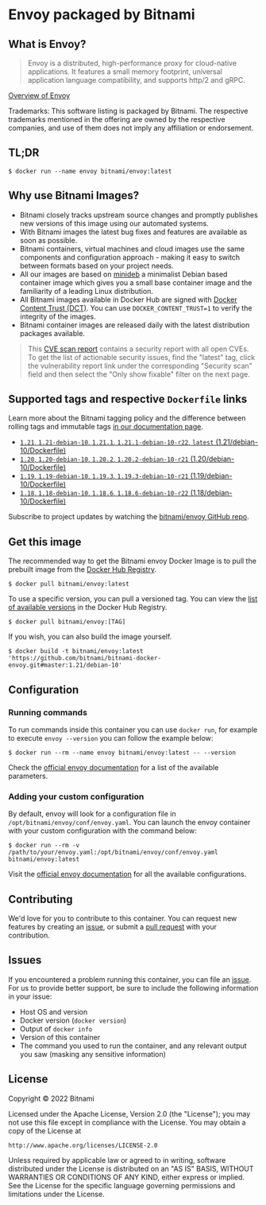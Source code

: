 # Envoy packaged by Bitnami

## What is Envoy?

> Envoy is a distributed, high-performance proxy for cloud-native applications. It features a small memory footprint, universal application language compatibility, and supports http/2 and gRPC.

[Overview of Envoy](https://www.envoyproxy.io/)

Trademarks: This software listing is packaged by Bitnami. The respective trademarks mentioned in the offering are owned by the respective companies, and use of them does not imply any affiliation or endorsement.

## TL;DR

```console
$ docker run --name envoy bitnami/envoy:latest
```

## Why use Bitnami Images?

* Bitnami closely tracks upstream source changes and promptly publishes new versions of this image using our automated systems.
* With Bitnami images the latest bug fixes and features are available as soon as possible.
* Bitnami containers, virtual machines and cloud images use the same components and configuration approach - making it easy to switch between formats based on your project needs.
* All our images are based on [minideb](https://github.com/bitnami/minideb) a minimalist Debian based container image which gives you a small base container image and the familiarity of a leading Linux distribution.
* All Bitnami images available in Docker Hub are signed with [Docker Content Trust (DCT)](https://docs.docker.com/engine/security/trust/content_trust/). You can use `DOCKER_CONTENT_TRUST=1` to verify the integrity of the images.
* Bitnami container images are released daily with the latest distribution packages available.


> This [CVE scan report](https://quay.io/repository/bitnami/envoy?tab=tags) contains a security report with all open CVEs. To get the list of actionable security issues, find the "latest" tag, click the vulnerability report link under the corresponding "Security scan" field and then select the "Only show fixable" filter on the next page.

## Supported tags and respective `Dockerfile` links

Learn more about the Bitnami tagging policy and the difference between rolling tags and immutable tags [in our documentation page](https://docs.bitnami.com/tutorials/understand-rolling-tags-containers/).


* [`1.21`, `1.21-debian-10`, `1.21.1`, `1.21.1-debian-10-r22`, `latest` (1.21/debian-10/Dockerfile)](https://github.com/bitnami/bitnami-docker-envoy/blob/1.21.1-debian-10-r22/1.21/debian-10/Dockerfile)
* [`1.20`, `1.20-debian-10`, `1.20.2`, `1.20.2-debian-10-r21` (1.20/debian-10/Dockerfile)](https://github.com/bitnami/bitnami-docker-envoy/blob/1.20.2-debian-10-r21/1.20/debian-10/Dockerfile)
* [`1.19`, `1.19-debian-10`, `1.19.3`, `1.19.3-debian-10-r21` (1.19/debian-10/Dockerfile)](https://github.com/bitnami/bitnami-docker-envoy/blob/1.19.3-debian-10-r21/1.19/debian-10/Dockerfile)
* [`1.18`, `1.18-debian-10`, `1.18.6`, `1.18.6-debian-10-r22` (1.18/debian-10/Dockerfile)](https://github.com/bitnami/bitnami-docker-envoy/blob/1.18.6-debian-10-r22/1.18/debian-10/Dockerfile)

Subscribe to project updates by watching the [bitnami/envoy GitHub repo](https://github.com/bitnami/bitnami-docker-envoy).

## Get this image

The recommended way to get the Bitnami envoy Docker Image is to pull the prebuilt image from the [Docker Hub Registry](https://hub.docker.com/r/bitnami/envoy).

```console
$ docker pull bitnami/envoy:latest
```

To use a specific version, you can pull a versioned tag. You can view the [list of available versions](https://hub.docker.com/r/bitnami/envoy/tags/) in the Docker Hub Registry.

```console
$ docker pull bitnami/envoy:[TAG]
```

If you wish, you can also build the image yourself.

```console
$ docker build -t bitnami/envoy:latest 'https://github.com/bitnami/bitnami-docker-envoy.git#master:1.21/debian-10'
```

## Configuration

### Running commands

To run commands inside this container you can use `docker run`, for example to execute `envoy --version` you can follow the example below:

```console
$ docker run --rm --name envoy bitnami/envoy:latest -- --version
```

Check the [official envoy documentation](https://www.envoyproxy.io/docs/envoy/latest/operations/cli) for a list of the available parameters.

### Adding your custom configuration

By default, envoy will look for a configuration file in `/opt/bitnami/envoy/conf/envoy.yaml`. You can launch the envoy container with your custom configuration with the command below:

```console
$ docker run --rm -v /path/to/your/envoy.yaml:/opt/bitnami/envoy/conf/envoy.yaml bitnami/envoy:latest
```

Visit the [official envoy documentation](https://www.envoyproxy.io/docs/envoy/latest/configuration/configuration) for all the available configurations.

## Contributing

We'd love for you to contribute to this container. You can request new features by creating an [issue](https://github.com/bitnami/bitnami-docker-envoy/issues), or submit a [pull request](https://github.com/bitnami/bitnami-docker-envoy/pulls) with your contribution.

## Issues

If you encountered a problem running this container, you can file an [issue](https://github.com/bitnami/bitnami-docker-envoy/issues/new). For us to provide better support, be sure to include the following information in your issue:

- Host OS and version
- Docker version (`docker version`)
- Output of `docker info`
- Version of this container
- The command you used to run the container, and any relevant output you saw (masking any sensitive information)

## License

Copyright &copy; 2022 Bitnami

Licensed under the Apache License, Version 2.0 (the "License");
you may not use this file except in compliance with the License.
You may obtain a copy of the License at

    http://www.apache.org/licenses/LICENSE-2.0

Unless required by applicable law or agreed to in writing, software
distributed under the License is distributed on an "AS IS" BASIS,
WITHOUT WARRANTIES OR CONDITIONS OF ANY KIND, either express or implied.
See the License for the specific language governing permissions and
limitations under the License.
